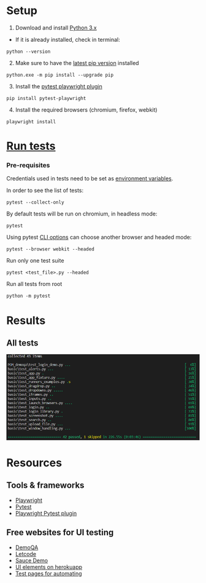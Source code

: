 # Setup

1. Download and install [Python 3.x](https://www.python.org/downloads/windows/)
- If it is already installed, check in terminal:

```
python --version
```

2. Make sure to have the [latest pip version](https://pip.pypa.io/en/stable/installation/) installed

```
python.exe -m pip install --upgrade pip
```

3. Install the [pytest playwright plugin](https://pypi.org/project/pytest-playwright/)

```
pip install pytest-playwright
```

4. Install the required browsers (chromium, firefox, webkit)

```
playwright install
```

# [Run tests](https://playwright.dev/python/docs/running-tests)

### Pre-requisites

Credentials used in tests need to be set as [environment variables](https://learn.microsoft.com/en-us/windows-server/administration/windows-commands/set_1).

In order to see the list of tests:
```
pytest --collect-only
```

By default tests will be run on chromium, in headless mode:

```
pytest
```

Using pytest [CLI options](https://playwright.dev/python/docs/test-runners#cli-arguments) can choose another browser and headed mode:

```
pytest --browser webkit --headed
```

Run only one test suite

```
pytest <test_file>.py --headed
```

Run all tests from root
```
python -m pytest
```

# Results

## All tests
![All tests](/results/all_tests_pytest_playwright.PNG "All tests")

# Resources

## Tools & frameworks
- [Playwright](https://playwright.dev/python/docs/intro)
- [Pytest](https://docs.pytest.org/en/stable/)
- [Playwright Pytest plugin](https://playwright.dev/python/docs/test-runners)


## Free websites for UI testing
- [DemoQA](https://demoqa.com/)
- [Letcode](https://letcode.in/)
- [Sauce Demo](https://www.saucedemo.com/)
- [UI elements on herokuapp](https://the-internet.herokuapp.com/)
- [Test pages for automating](https://testpages.herokuapp.com/styled/index.html)